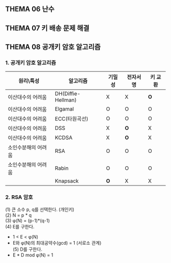 ## **THEMA 06 난수**



## **THEMA 07 키 배송 문제 해결**



## **THEMA 08 공개키 암호 알고리즘**

### 1. 공개키 암호 알고리즘
|원리\특성|알고리즘|기밀성|전자서명|키 교환|
|-----|---|---|---|---|
|이산대수의 어려움|DH(Diffie-Hellman)|X|X|**O**|
|이산대수의 어려움|Elgamal|O|O|O|
|이산대수의 어려움|ECC(타원곡선)|O|O|O|
|이산대수의 어려움|DSS|X|**O**|X|
|이산대수의 어려움|KCDSA|X|**O**|X|
|소인수분해의 어려움|RSA|O|O|O|
|소인수분해의 어려움|Rabin|O|O|O|
||Knapsack|**O**|X|X|

### 2. RSA 암호
(1) 큰 소수 p, q를 선택한다. (개인키)  
(2) N = p * q  
(3) φ(N) = (p-1)*(q-1)  
(4) E를 구한다.  
- 1 < E < φ(N)  
- E와 φ(N)의 최대공약수(gcd) = 1 (서로소 관계)  
(5) D를 구한다.  
- E * D mod φ(N) = 1  


